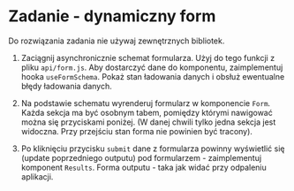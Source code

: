 # Zadanie - dynamiczny form
Do rozwiązania zadania nie używaj zewnętrznych bibliotek.

1. Zaciągnij asynchronicznie schemat formularza. Użyj do tego funkcji z pliku `api/form.js`. Aby dostarczyć dane do
komponentu, zaimplementuj hooka `useFormSchema`. Pokaż stan ładowania danych i obsłuż ewentualne błędy ładowania danych.

2. Na podstawie schematu wyrenderuj formularz w komponencie `Form`. Każda sekcja ma być osobnym tabem, pomiędzy którymi
nawigować można się przyciskami poniżej. (W danej chwili tylko jedna sekcja jest widoczna. Przy przejściu stan forma nie powinien być tracony).

3. Po kliknięciu przycisku `submit` dane z formularza powinny wyświetlić się (update poprzedniego outputu)
pod formularzem - zaimplementuj komponent `Results`. Forma outputu - taka jak widać przy odpaleniu aplikacji.
